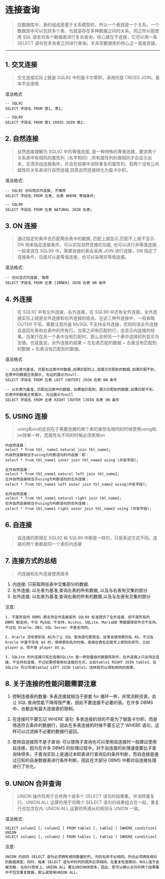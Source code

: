 # 连接查询
> 在数据库中，表的组成是基于关系模型的，所以一个表就是一个关系。一个数据库中可以包括多个表，也就是存在多种数据之间的关系。而之所以能使用 SQL 语言对各个数据表进行复杂查询，核心就在于连接，它可以用一条 SELECT 语句在多张表之间进行查询。关系型数据库的核心之一就是连接。
---

## 1. 交叉连接
> 交叉连接实际上就是 SQL92 中的笛卡尔乘积，采用的是 CROSS JOIN。基本不会使用

语法格式
```
-- SQL92
SELECT 字段名 FROM 表1, 表2;
```
```
-- SQL99
SELECT 字段名 FROM 表1 CROSS JOIN 表2;
```


## 2. 自然连接
> 自然连接理解为 SQL92 中的等值连接, 是一种特殊的等值连接，要求两个关系表中有相同的属性列（名字相同）,所有属性列的值相同才会显示出来，无须添加连接条件，并且在结果中消除重复的属性列。若两个没有公共属性的关系表进行自然连接,则其自然连接转化为笛卡尔积。

语法格式:
```
-- SQL92 也叫隐式内连接, 不推荐
SELECT 字段名 FROM 左表, 右表 WHERE 等值条件;
```
```
-- SQL99
SELECT 字段名 FROM 左表 NATURAL JOIN 右表;
```


## 3. ON 连接
> 通过指定的条件去匹配两张表中的数据, 匹配上就显示,匹配不上就不显示. ON 用来指定连接条件，可以实现自然连接的功能, 也可以进行非等值连接, 一般来说在 SQL99 中，需要连接的表会采用 JOIN 进行连接，ON 指定了连接条件，后面可以是等值连接，也可以采用非等值连接。

语法格式:
```
-- 也叫显式内连接, 推荐
SELECT 字段名 FROM 左表 [INNER] JOIN 右表 ON 条件
```


## 4. 外连接
> 在 SQL92 中有左外连接、右外连接，在 SQL99 中还有全外连接。全外连接实际上就是左外连接和右外连接的结合。在这三种外连接中，一般省略 OUTER 不写。需要注意的是 MySQL 不支持全外连接，否则的话全外连接会返回左表和右表中的所有行。当表之间有匹配的行，会显示内连接的结果。当某行在另一个表中没有匹配时，那么会把另一个表中选择的列显示为空值。也就是说，全外连接的结果 = 左右表匹配的数据 + 左表没有匹配到的数据 + 右表没有匹配到的数据。

语法格式
```
-- 以左表为基准, 匹配右边表中的数据,如果匹配的上,就展示匹配到的数据,如果匹配不到, 左表中的数据正常展示, 右边的展示为null.
SELECT 字段名 FROM 左表 LEFT [OUTER] JOIN 右表 ON 条件

-- 以右表为基准，匹配左边表中的数据，如果能匹配到，展示匹配到的数据,如果匹配不到，右表中的数据正常展示, 左边展示为null
SELECT 字段名 FROM 左表 RIGHT [OUTER ]JOIN 右表 ON 条件
```


## 5. USING 连接
> using和on的区别在于需要连接的两个表的属性名相同的时候使用using和on效果一样，而属性名不同的时候必须使用on

```
内自然连接：
select * from tbl_ name1 natural join tbl_name2;
内自然连接相当于using为判断语句的内连接：即：
select * from tbl_name1 inner join tbl_name2 using (共有字段);

左外自然连接：
select * from tbl_name1 natural left join tbl_name2;
左外自然连接相当于using为判断语句的左外连接：
select * from tbl_name1 left outer join tbl_name2 using(共有字段);

右外自然连接：
select * from tbl_name1 natural right join tbl_name2;
右外自然连接相当于using为判断语句的右外连接：
select * from tbl_name1 right outer join tbl_name2 using (共有字段);
```


## 6. 自连接
> 自连接的原理在 SQL92 和 SQL99 中都是一样的，只是表述方式不同。连接的两个表都是同一个表的内连接


## 7. 连接方式的总结
> 内连接和左外连接使用居多

1. 内连接: 只获取两张表中交集部分的数据.
2. 左外连接: 以左表为基准,查询左表的所有数据, 以及与右表有交集的部分
3. 右外连接: 以右表为基准,查询右表的所有的数据,以及与左表有交集的部分

注意: 
```
1. 不是所有的 DBMS 都支持全外连接虽然 SQL99 标准提供了全外连接，但不是所有的 DBMS 都支持。不仅 MySQL 不支持，Access、SQLite、MariaDB 等数据库软件也不支持。不过在 Oracle、DB2、SQL Server 中是支持的。

2. Oracle 没有表别名 AS为了让 SQL 查询语句更简洁，经常会使用表别名 AS，不过在 Oracle 中是不存在 AS 的，使用表别名的时候，直接在表名后面写上表别名即可，比如 player p，而不是 player AS p。

3. SQLite 的外连接只有左连接SQLite 是一款轻量级的数据库软件，在外连接上只支持左连接，不支持右连接，不过如果想使用右连接的方式，比如table1 RIGHT JOIN table2，在 SQLite 可以写成table2 LEFT JOIN table1，这样就可以得到相同的效果。
```


## 8. 关于连接的性能问题需要注意

1. 控制连接表的数量: 多表连接就相当于嵌套 for 循环一样，非常消耗资源，会让 SQL 查询性能下降得很严重，因此不要连接不必要的表。在许多 DBMS 中，也都会有最大连接表的限制。

2. 在连接时不要忘记 WHERE 语句: 多表连接的目的不是为了做笛卡尔积，而是筛选符合条件的数据行，因此在多表连接的时候不要忘记了 WHERE 语句，这样可以过滤掉不必要的数据行返回。

3. 使用自连接而不是子查询: 可以使用子查询也可以使用自连接时一般建议使用自连接，因为在许多 DBMS 的处理过程中，对于自连接的处理速度要比子查询快得多。子查询实际上是通过未知表进行查询后的条件判断，而自连接是通过已知的自身数据表进行条件判断，因此在大部分 DBMS 中都对自连接处理进行了优化。


## 9. UNION 合并查询
> UNION 操作符用于合并两个或多个 SELECT 语句的结果集，并消除重复行。UNION ALL 运算符用于将两个 SELECT 语句的结果组合在一起，重复行也包含在内. UNION ALL 运算符所遵从的规则与 UNION 一致。

语法格式:
```
SELECT column1 [, column2 ] FROM table1 [, table2 ] [WHERE condition] 
UNION 
SELECT column1 [, column2 ] FROM table1 [, table2 ] [WHERE condition]
```

注意:
```
UNION 内部的 SELECT 语句必须拥有相同数量的列, 列的名称不必相同。列也必须拥有相似的数据类型。同时，每条 SELECT 语句中的列的顺序必须相同。在重复检查期间，NULL值不会被忽略. 在执行效率上，UNION ALL 要比UNION快很多，因此，若可以确认合并的两个结果集中不包含重复数据，那么就使用UNION ALL。
```
